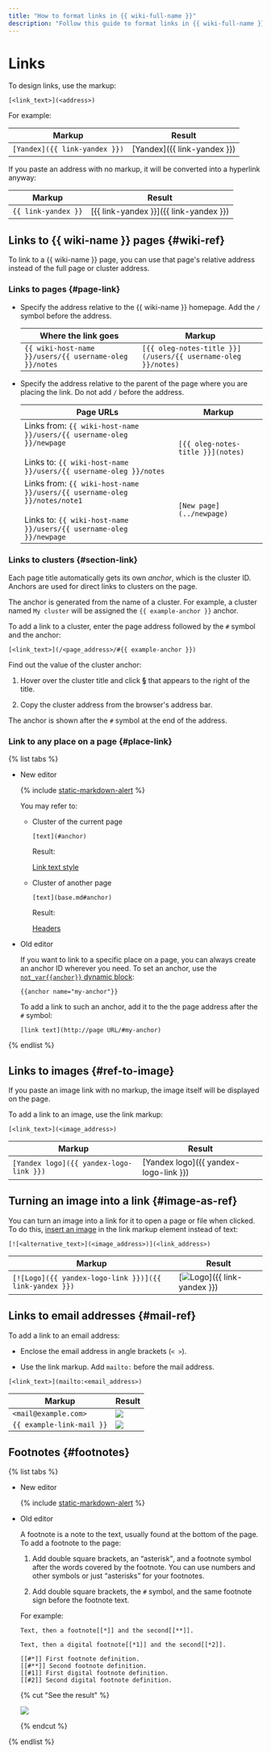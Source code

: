 ```yaml
---
title: "How to format links in {{ wiki-full-name }}"
description: "Follow this guide to format links in {{ wiki-full-name }}."
---
```


# Links

To design links, use the markup:

```
[<link_text>](<address>)
```

For example:

| Markup | Result |
--- | ---
| `[Yandex]({{ link-yandex }})` | [Yandex]({{ link-yandex }}) |

If you paste an address with no markup, it will be converted into a hyperlink anyway:

| Markup | Result |
--- | ---
| `{{ link-yandex }}` | [{{ link-yandex }}]({{ link-yandex }}) |

## Links to {{ wiki-name }} pages {#wiki-ref}

To link to a {{ wiki-name }} page, you can use that page's relative address instead of the full page or cluster address.

### Links to pages {#page-link}

- Specify the address relative to the {{ wiki-name }} homepage. Add the `/` symbol before the address.

   | Where the link goes | Markup |
   --- | ---
   | `{{ wiki-host-name }}/users/{{ username-oleg }}/notes` | `[{{ oleg-notes-title }}](/users/{{ username-oleg }}/notes)` |

- Specify the address relative to the parent of the page where you are placing the link. Do not add `/` before the address.

   | Page URLs | Markup |
   --- | ---
   | Links from: `{{ wiki-host-name }}/users/{{ username-oleg }}/newpage`<br/><br/>Links to: `{{ wiki-host-name }}/users/{{ username-oleg }}/notes` | `[{{ oleg-notes-title }}](notes)` |
   | Links from: `{{ wiki-host-name }}/users/{{ username-oleg }}/notes/note1`<br/><br/>Links to: `{{ wiki-host-name }}/users/{{ username-oleg }}/newpage` | `[New page](../newpage)` |

### Links to clusters {#section-link}

Each page title automatically gets its own *anchor*, which is the cluster ID. Anchors are used for direct links to clusters on the page.

The anchor is generated from the name of a cluster. For example, a cluster named `My cluster` will be assigned the `{{ example-anchor }}` anchor.

To add a link to a cluster, enter the page address followed by the `#` symbol and the anchor:

```
[<link_text>](/<page_address>/#{{ example-anchor }})
```

Find out the value of the cluster anchor:

1. Hover over the cluster title and click **§** that appears to the right of the title.

1. Copy the cluster address from the browser's address bar.

The anchor is shown after the `#` symbol at the end of the address.

### Link to any place on a page {#place-link}

{% list tabs %}

- New editor

   {% include [static-markdown-alert](../../_includes/wiki/static-markdown-alert.md) %}

   You may refer to:

   - Cluster of the current page
      ```
      [text](#anchor)
      ```
      Result:

      [Link text style](#)

   - Cluster of another page
      ```
      [text](base.md#anchor)
      ```
      Result:

      [Headers](#)

- Old editor

   If you want to link to a specific place on a page, you can always create an anchor ID wherever you need. To set an anchor, use the [`not_var{{anchor}}` dynamic block](../actions/anchor.md):

   ```
   {{anchor name="my-anchor"}}
   ```

   To add a link to such an anchor, add it to the the page address after the `#` symbol:

   ```
   [link text](http://page URL/#my-anchor)
   ```

{% endlist %}

## Links to images {#ref-to-image}

If you paste an image link with no markup, the image itself will be displayed on the page.

To add a link to an image, use the link markup:

```
[<link_text>](<image_address>)
```

| Markup | Result |
--- | ---
| `[Yandex logo]({{ yandex-logo-link }})` | [Yandex logo]({{ yandex-logo-link }}) |

## Turning an image into a link {#image-as-ref}

You can turn an image into a link for it to open a page or file when clicked. To do this, [insert an image](./files.md#add-image) in the link markup element instead of text:

```
[![<alternative_text>](<image_address>)](<link_address>)
```

| Markup | Result |
--- | ---
| `[![Logo]({{ yandex-logo-link }})]({{ link-yandex }})` | [![Logo](../../_assets/wiki/logo95x37x8.png)]({{ link-yandex }}) |

## Links to email addresses {#mail-ref}

To add a link to an email address:

- Enclose the email address in angle brackets (`< >`).

- Use the link markup. Add `mailto:` before the mail address.

`[<link_text>](mailto:<email_address>)`

| Markup | Result |
--- | ---
| `<mail@example.com>` | ![](../../_assets/wiki/mail-ref-notitle.png) |
| `{{ example-link-mail }}` | ![](../../_assets/wiki/mail-ref.png) |

## Footnotes {#footnotes}

{% list tabs %}

- New editor

   {% include [static-markdown-alert](../../_includes/wiki/static-markdown-alert.md) %}

- Old editor

   A footnote is a note to the text, usually found at the bottom of the page. To add a footnote to the page:

   1. Add double square brackets, an <q>asterisk</q>, and a footnote symbol after the words covered by the footnote. You can use numbers and other symbols or just <q>asterisks</q> for your footnotes.

   1. Add double square brackets, the `#` symbol, and the same footnote sign before the footnote text.

   For example:

   ```
   Text, then a footnote[[*]] and the second[[**]].

   Text, then a digital footnote[[*1]] and the second[[*2]].

   [[#*]] First footnote definition.
   [[#**]] Second footnote definition.
   [[#1]] First digital footnote definition.
   [[#2]] Second digital footnote definition.
   ```

   {% cut "See the result" %}

   ![](../../_assets/wiki/footnotes.png)

   {% endcut %}

{% endlist %}
